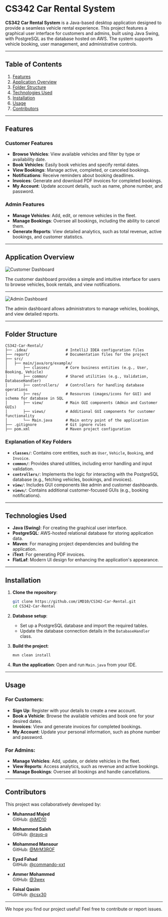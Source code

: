 # CS342 Car Rental System

**CS342 Car Rental System** is a Java-based desktop application designed to provide a seamless vehicle rental experience. This project features a graphical user interface for customers and admins, built using Java Swing, with PostgreSQL as the database hosted on AWS. The system supports vehicle booking, user management, and administrative controls.

---

## Table of Contents

1. [Features](#features)
2. [Application Overview](#application-overview)
3. [Folder Structure](#folder-structure)
4. [Technologies Used](#technologies-used)
5. [Installation](#installation)
6. [Usage](#usage)
7. [Contributors](#contributors)

---

## Features

### Customer Features
- **Browse Vehicles**: View available vehicles and filter by type or availability date.
- **Book Vehicles**: Easily book vehicles and specify rental dates.
- **View Bookings**: Manage active, completed, or canceled bookings.
- **Notifications**: Receive reminders about booking deadlines.
- **Invoices**: Generate and download PDF invoices for completed bookings.
- **My Account**: Update account details, such as name, phone number, and password.

### Admin Features
- **Manage Vehicles**: Add, edit, or remove vehicles in the fleet.
- **Manage Bookings**: Oversee all bookings, including the ability to cancel them.
- **Generate Reports**: View detailed analytics, such as total revenue, active bookings, and customer statistics.

---
## Application Overview

![Customer Dashboard](https://github.com/user-attachments/assets/ba5ee14e-efc5-4525-8f98-cb78f10983e0)

The customer dashboard provides a simple and intuitive interface for users to browse vehicles, book rentals, and view notifications.

---
![Admin Dashboard](https://github.com/user-attachments/assets/5a559ba9-cdc7-4246-87de-e9e6ff05c673)

The admin dashboard allows administrators to manage vehicles, bookings, and view detailed reports.

---
## Folder Structure

```
CS342-Car-Rental/
├── .idea/                 # IntelliJ IDEA configuration files
├── report/                # Documentation files for the project
├── src/
│   ├── main/java/org/example/
│       ├── classes/       # Core business entities (e.g., User, Booking, Vehicle)
│       ├── common/        # Shared utilities (e.g., Validation, DatabaseHandler)
│       ├── controllers/   # Controllers for handling database operations
│       ├── res/           # Resources (images/icons for GUI) and schema for database in SQL
│       ├── view/          # Main GUI components (Admin and Customer GUIs)
│       ├── views/         # Additional GUI components for customer functionality
│       └── Main.java      # Main entry point of the application
├── .gitignore             # Git ignore rules
├── pom.xml                # Maven project configuration
```

### Explanation of Key Folders
- **`classes/`**: Contains core entities, such as `User`, `Vehicle`, `Booking`, and `Invoice`.
- **`common/`**: Provides shared utilities, including error handling and input validation.
- **`controllers/`**: Implements the logic for interacting with the PostgreSQL database (e.g., fetching vehicles, bookings, and invoices).
- **`view/`**: Includes GUI components like admin and customer dashboards.
- **`views/`**: Contains additional customer-focused GUIs (e.g., booking notifications).

---

## Technologies Used

- **Java (Swing)**: For creating the graphical user interface.
- **PostgreSQL**: AWS-hosted relational database for storing application data.
- **Maven**: For managing project dependencies and building the application.
- **iText**: For generating PDF invoices.
- **FlatLaf**: Modern UI design for enhancing the application's appearance.

---

## Installation

1. **Clone the repository**:
   ```bash
   git clone https://github.com/iMD10/CS342-Car-Rental.git
   cd CS342-Car-Rental
   ```

2. **Database setup**:
   - Set up a PostgreSQL database and import the required tables.
   - Update the database connection details in the `DatabaseHandler` class.

3. **Build the project**:
   ```bash
   mvn clean install
   ```

4. **Run the application**:
   Open and run `Main.java` from your IDE.

---

## Usage

### For Customers:
- **Sign Up**: Register with your details to create a new account.
- **Book a Vehicle**: Browse the available vehicles and book one for your desired dates.
- **Invoices**: View and generate invoices for completed bookings.
- **My Account**: Update your personal information, such as phone number and password.

### For Admins:
- **Manage Vehicles**: Add, update, or delete vehicles in the fleet.
- **View Reports**: Access analytics, such as revenue and active bookings.
- **Manage Bookings**: Oversee all bookings and handle cancellations.

---

## Contributors

This project was collaboratively developed by:
- **Muhannad Majed**  
  GitHub: [@iMD10](https://github.com/iMD10)

- **Mohammed Saleh**  
  GitHub: [@rayq-q](https://github.com/rayq-q)

- **Mohammed Mansour**  
  GitHub: [@MrM3ROF](https://github.com/MrM3ROF)

- **Eyad Fahad**  
  GitHub: [@commando-xxt](https://github.com/commando-xxt)

- **Ammer Mohammed**  
  GitHub: [@3wex](https://github.com/3wex)

- **Faisal Qasim**  
  GitHub: [@csx30](https://github.com/csx30)

---

We hope you find our project useful! Feel free to contribute or report issues.
